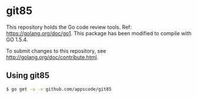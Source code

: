 # git85
This repository holds the Go code review tools. Ref: https://golang.org/doc/go1. This package has been modified to compile with GO 1.5.4.

To submit changes to this repository, see http://golang.org/doc/contribute.html.

## Using git85
```bash
$ go get -u -v github.com/appscode/git85
```
